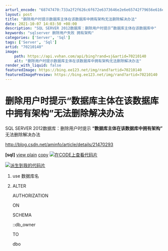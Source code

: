 ```yaml
---
arturl_encode: "68747470:733a2f2f626c6f672e6373646e2e6e65742f79656e616e6765:2f61727469636c652f64657461696c732f3730323130313430"
layout: post
title: "删除用户时提示数据库主体在该数据库中拥有架构无法删除解决办法"
date: 2021-10-07 14:03:50 +08:00
description: "SQL SERVER 2012数据库：删除用户时提示“数据库主体在该数据库中"
keywords: "sqlserver 删除用户失败 拥有架构"
categories: ['Server', 'Sql']
tags: ['Server', 'Sql']
artid: "70210140"
image:
    path: https://api.vvhan.com/api/bing?rand=sj&artid=70210140
    alt: "删除用户时提示数据库主体在该数据库中拥有架构无法删除解决办法"
render_with_liquid: false
featuredImage: https://bing.ee123.net/img/rand?artid=70210140
featuredImagePreview: https://bing.ee123.net/img/rand?artid=70210140
---
```


# 删除用户时提示“数据库主体在该数据库中拥有架构”无法删除解决办法

SQL SERVER 2012数据库：删除用户时提示
**“数据库主体在该数据库中拥有架构”**
无法删除解决办法

<http://blog.csdn.net/aminfo/article/details/21470293>

**[sql]**
[view plain](http://blog.csdn.net/aminfo/article/details/21470293# "view plain")
[copy](http://blog.csdn.net/aminfo/article/details/21470293# "copy")
[![在CODE上查看代码片](https://code.csdn.net/assets/CODE_ico.png)](https://code.csdn.net/snippets/242921 "在CODE上查看代码片")

[![派生到我的代码片](https://code.csdn.net/assets/ico_fork.svg)](https://code.csdn.net/snippets/242921/fork "派生到我的代码片")

1. use 数据库名
2. ALTER



   AUTHORIZATION



   ON



   SCHEMA

   ::db_owner

   TO

   dbo